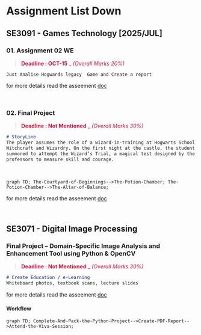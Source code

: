 # Assignment List Down

## SE3091 - Games Technology [2025/JUL]

### 01. Assignment 02 WE

><span style="color : crimson"> **Deadline : OCT-15** _ *(Overall Marks 20%)*</span>

```
Just Analise Hogwards legacy  Game and Create a report
```

for more details read the asseement [doc](./Assignment%20Docs/GT/SE3091%20-%20Assignment%2002%20-%20GDD.pdf)

<br/>

### 02. Final Project

><span style="color : crimson"> **Deadline : Not Mentioned** _ *(Overall Marks 30%)*</span>

```markdown
# StoryLine
The player assumes the role of a wizard-in-training at Hogwarts School of
Witchcraft and Wizardry. On the first night at the castle, the student is
summoned to attempt the Wizard’s Trial, a magical test designed by the
professors to measure skill and courage.
```
<br/>

```mermaid
graph TD; The-Courtyard-of-Beginnings-->The-Potion-Chamber; The-Potion-Chamber-->The-Altar-of-Balance;
```

for more details read the asseement [doc](./Assignment%20Docs/GT/SE3091%20Final%20Project%202025%20.pdf)

<br/>

## SE3071 - Digital Image Processing

### Final Project – Domain-Specific Image Analysis and Enhancement Tool using Python & OpenCV

><span style="color : crimson"> **Deadline : Not Mentioned** _ *(Overall Marks 30%)*</span>

```markdown
# Create Education / e-Learning
Whiteboard photos, textbook scans, lecture slides
```
for more details read the asseement [doc](./Assignment%20Docs/GT/SE3071%20-%20Final%20Project%20.pdf)

#### Workflow
```mermaid
graph TD; Complete-And-Pack-the-Python-Project-->Create-PDF-Report-->Attend-the-Viva-Session;
```

